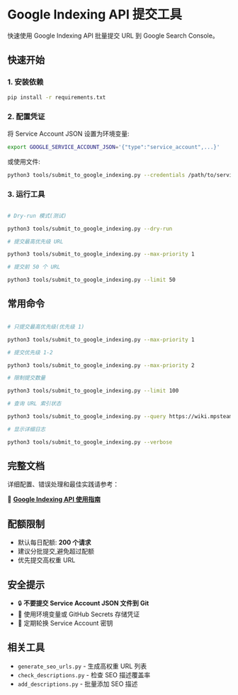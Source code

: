 # Google Indexing API 提交工具

快速使用 Google Indexing API 批量提交 URL 到 Google Search Console。

## 快速开始

### 1. 安装依赖

```bash
pip install -r requirements.txt
```

### 2. 配置凭证

将 Service Account JSON 设置为环境变量:

```bash
export GOOGLE_SERVICE_ACCOUNT_JSON='{"type":"service_account",...}'
```

或使用文件:

```bash
python3 tools/submit_to_google_indexing.py --credentials /path/to/service-account.json
```

### 3. 运行工具

```bash

# Dry-run 模式(测试)

python3 tools/submit_to_google_indexing.py --dry-run

# 提交最高优先级 URL

python3 tools/submit_to_google_indexing.py --max-priority 1

# 提交前 50 个 URL

python3 tools/submit_to_google_indexing.py --limit 50
```

## 常用命令

```bash

# 只提交最高优先级(优先级 1)

python3 tools/submit_to_google_indexing.py --max-priority 1

# 提交优先级 1-2

python3 tools/submit_to_google_indexing.py --max-priority 2

# 限制提交数量

python3 tools/submit_to_google_indexing.py --limit 100

# 查询 URL 索引状态

python3 tools/submit_to_google_indexing.py --query https://wiki.mpsteam.cn/entries/DID

# 显示详细日志

python3 tools/submit_to_google_indexing.py --verbose
```

## 完整文档

详细配置、错误处理和最佳实践请参考：

📖 [**Google Indexing API 使用指南**](../docs/dev/Google-Indexing-API-Guide.md)

## 配额限制

- 默认每日配额: **200 个请求**
- 建议分批提交,避免超过配额
- 优先提交高权重 URL

## 安全提示

- 🔒 **不要提交 Service Account JSON 文件到 Git**
- 🔑 使用环境变量或 GitHub Secrets 存储凭证
- 📝 定期轮换 Service Account 密钥

## 相关工具

- `generate_seo_urls.py` - 生成高权重 URL 列表
- `check_descriptions.py` - 检查 SEO 描述覆盖率
- `add_descriptions.py` - 批量添加 SEO 描述
